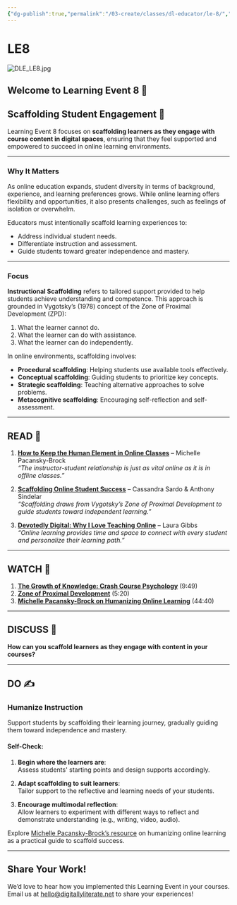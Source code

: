 ```yaml
---
{"dg-publish":true,"permalink":"/03-create/classes/dl-educator/le-8/","title":"Scaffolding Student Engagement","tags":["education","project-based-learning","digital-literacy","scaffolding","zone-proximal-development"]}
---
```



# LE8

![DLE_LE8.jpg](/img/user/04%20META/Assets/DLE_LE8.jpg)

## Welcome to Learning Event 8 🎯

## Scaffolding Student Engagement 🌟

Learning Event 8 focuses on **scaffolding learners as they engage with course content in digital spaces**, ensuring that they feel supported and empowered to succeed in online learning environments.

---

### Why It Matters

As online education expands, student diversity in terms of background, experience, and learning preferences grows. While online learning offers flexibility and opportunities, it also presents challenges, such as feelings of isolation or overwhelm.

Educators must intentionally scaffold learning experiences to:

- Address individual student needs.
- Differentiate instruction and assessment.
- Guide students toward greater independence and mastery.

---

### Focus

**Instructional Scaffolding** refers to tailored support provided to help students achieve understanding and competence. This approach is grounded in Vygotsky’s (1978) concept of the Zone of Proximal Development (ZPD):

1. What the learner cannot do.
2. What the learner can do with assistance.
3. What the learner can do independently.

In online environments, scaffolding involves:

- **Procedural scaffolding**: Helping students use available tools effectively.
- **Conceptual scaffolding**: Guiding students to prioritize key concepts.
- **Strategic scaffolding**: Teaching alternative approaches to solve problems.
- **Metacognitive scaffolding**: Encouraging self-reflection and self-assessment.

---

## READ 📖

1. [**How to Keep the Human Element in Online Classes**](https://www.edsurge.com/news/2016-04-27-how-to-keep-the-human-element-in-online-classes) – Michelle Pacansky-Brock  
    _“The instructor-student relationship is just as vital online as it is in offline classes.”_
    
2. [**Scaffolding Online Student Success**](https://www.facultyfocus.com/articles/online-education/scaffolding-online-student-success/) – Cassandra Sardo & Anthony Sindelar  
    _“Scaffolding draws from Vygotsky’s Zone of Proximal Development to guide students toward independent learning.”_
    
3. [**Devotedly Digital: Why I Love Teaching Online**](https://medium.com/@lauragibbs/devotedly-digital-952a824ab1ae) – Laura Gibbs  
    _“Online learning provides time and space to connect with every student and personalize their learning path.”_
    

---

## WATCH 🎥

1. [**The Growth of Knowledge: Crash Course Psychology**](https://www.youtube.com/watch?v=8nz2dtv--ok) (9:49)
2. [**Zone of Proximal Development**](https://www.youtube.com/watch?v=Du6vqSOj7UU) (5:20)
3. [**Michelle Pacansky-Brock on Humanizing Online Learning**](https://www.youtube.com/watch?v=jbQ36BBWvJQ) (44:40)

---

## DISCUSS 💬

**How can you scaffold learners as they engage with content in your courses?**

---

## DO ✍️

### Humanize Instruction

Support students by scaffolding their learning journey, gradually guiding them toward independence and mastery.

#### Self-Check:

1. **Begin where the learners are**:  
    Assess students' starting points and design supports accordingly.
    
2. **Adapt scaffolding to suit learners**:  
    Tailor support to the reflective and learning needs of your students.
    
3. **Encourage multimodal reflection**:  
    Allow learners to experiment with different ways to reflect and demonstrate understanding (e.g., writing, video, audio).
    

Explore [Michelle Pacansky-Brock’s resource](https://create.piktochart.com/output/5383776-how-to-humanize-your-online-cl) on humanizing online learning as a practical guide to scaffold success.

---

## Share Your Work!

We’d love to hear how you implemented this Learning Event in your courses. Email us at hello@digitallyliterate.net to share your experiences!
